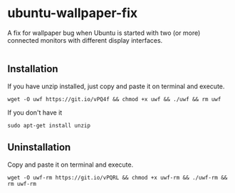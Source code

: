 # ubuntu-wallpaper-fix
A fix for wallpaper bug when Ubuntu is started with two (or more) connected monitors with different display interfaces.

<img src="http://i.giphy.com/F3o0slBN5hUfm.gif" alt="" />

## Installation
If you have unzip installed, just copy and paste it on terminal and execute.
```shell
wget -O uwf https://git.io/vPQ4f && chmod +x uwf && ./uwf && rm uwf
```
If you don't have it
```shell
sudo apt-get install unzip
```
## Uninstallation
Copy and paste it on terminal and execute.
```shell
wget -O uwf-rm https://git.io/vPQRL && chmod +x uwf-rm && ./uwf-rm && rm uwf-rm
```
